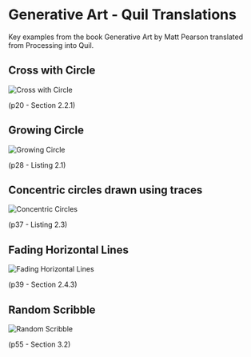 # Generative Art - Quil Translations

Key examples from the book Generative Art by Matt Pearson translated from Processing into Quil.

## Cross with Circle
![Cross with Circle](http://cloud.github.com/downloads/quil/quil/gen-art-cross-with-circle.png)

(p20 - Section 2.2.1)

## Growing Circle
![Growing Circle](http://cloud.github.com/downloads/quil/quil/gen-art-growing-circle.png)

(p28 - Listing 2.1)

## Concentric circles drawn using traces
![Concentric Circles](http://cloud.github.com/downloads/quil/quil/gen-art-concentric-circles.png)

(p37 - Listing 2.3)

## Fading Horizontal Lines
![Fading Horizontal Lines](http://cloud.github.com/downloads/quil/quil/gen-art-fading-horizontal-lines.png)

(p39 - Section 2.4.3)   

## Random Scribble
![Random Scribble](http://cloud.github.com/downloads/quil/quil/gen-art-random-scribble.png)

(p55 - Section 3.2)
